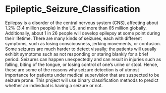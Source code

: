 # Epileptic_Seizure_Classification

Epilepsy is a disorder of the central nervous system (CNS), affecting about 1.2% (3.4 million people) in the US, and more than 65 million globally. Additionally, about 1 in 26 people will develop epilepsy at some point during their lifetime. There are many kinds of seizures, each with different symptoms, such as losing consciousness, jerking movements, or confusion. Some seizures are much harder to detect visually; the patients will usually exhibit symptoms such as not responding or staring blankly for a brief period. Seizures can happen unexpectedly and can result in injuries such as falling, biting of the tongue, or losing control of one’s urine or stool. Hence, these are some of the reasons why seizure detection is of utmost importance for patients under medical supervision that are suspected to be seizure prone. This project will use binary classification methods to predict whether an individual is having a seizure or not.
